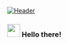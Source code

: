 [![Header](https://github.com/ArnthorDadi/ArnthorDadi/images/do-something-great.jpg "Header")](https://arnthordadi.github.io/)

### <img src="https://c.tenor.com/SNL9_xhZl9oAAAAi/waving-hand-joypixels.gif" width="30px"> Hello there!

<!--
**ArnthorDadi/ArnthorDadi** is a ✨ _special_ ✨ repository because its `README.md` (this file) appears on your GitHub profile.

Here are some ideas to get you started:

- 🔭 I’m currently working on ...
- 🌱 I’m currently learning ...
- 👯 I’m looking to collaborate on ...
- 🤔 I’m looking for help with ...
- 💬 Ask me about ...
- 📫 How to reach me: ...
- 😄 Pronouns: ...
- ⚡ Fun fact: ...
-->
